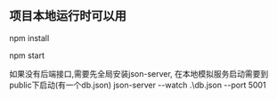 ## 

## 项目本地运行时可以用

npm install 

npm start

如果没有后端接口,需要先全局安装json-server,
在本地模拟服务启动需要到public下启动(有一个db.json)
json-server --watch .\db.json --port 5001